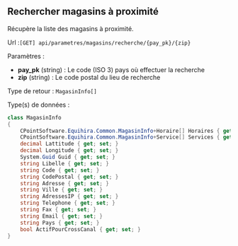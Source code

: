 ## <span id='rechercher'>Rechercher magasins à proximité</span>

Récupère la liste des magasins à proximité.

Url :`[GET] api/parametres/magasins/recherche/{pay_pk}/{zip}`

Paramètres : 

- **pay_pk** (string) : Le code (ISO 3) pays où effectuer la recherche
- **zip** (string) : Le code postal du lieu de recherche

Type de retour : `MagasinInfo[]`

Type(s) de données :

```csharp
class MagasinInfo
{
	CPointSoftware.Equihira.Common.MagasinInfo+Horaire[] Horaires { get; set; }
	CPointSoftware.Equihira.Common.MagasinInfo+Service[] Services { get; set; }
	decimal Lattitude { get; set; }
	decimal Longitude { get; set; }
	System.Guid Guid { get; set; }
	string Libelle { get; set; }
	string Code { get; set; }
	string CodePostal { get; set; }
	string Adresse { get; set; }
	string Ville { get; set; }
	string AdressesIP { get; set; }
	string Telephone { get; set; }
	string Fax { get; set; }
	string Email { get; set; }
	string Pays { get; set; }
	bool ActifPourCrossCanal { get; set; }
}

```
